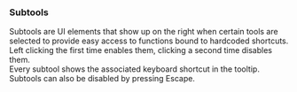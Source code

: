 ### Subtools
Subtools are UI elements that show up on the right when certain tools are selected to provide easy access to functions bound to hardcoded shortcuts.  
Left clicking the first time enables them, clicking a second time disables them.  
Every subtool shows the associated keyboard shortcut in the tooltip.  
Subtools can also be disabled by pressing Escape.
